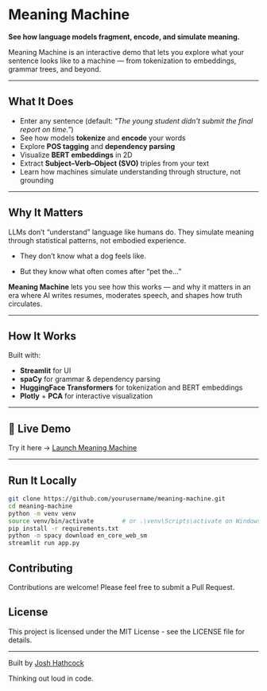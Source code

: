 # Meaning Machine

**See how language models fragment, encode, and simulate meaning.**

Meaning Machine is an interactive demo that lets you explore what your sentence looks like to a machine — from tokenization to embeddings, grammar trees, and beyond.

---

## What It Does

- Enter any sentence (default: *"The young student didn't submit the final report on time."*)
- See how models **tokenize** and **encode** your words
- Explore **POS tagging** and **dependency parsing**
- Visualize **BERT embeddings** in 2D
- Extract **Subject–Verb–Object (SVO)** triples from your text
- Learn how machines simulate understanding through structure, not grounding

---

## Why It Matters
LLMs don’t “understand” language like humans do. They simulate meaning through statistical patterns, not embodied experience.

- They don’t know what a dog feels like.

- But they know what often comes after “pet the…”

**Meaning Machine** lets you see how this works — and why it matters in an era where AI writes resumes, moderates speech, and shapes how truth circulates.

---

## How It Works

Built with:
- **Streamlit** for UI
- **spaCy** for grammar & dependency parsing
- **HuggingFace Transformers** for tokenization and BERT embeddings
- **Plotly** + **PCA** for interactive visualization

---

## 🚀 Live Demo

Try it here → [Launch Meaning Machine](https://meaning-machine.streamlit.app/)

---

## Run It Locally

```bash
git clone https://github.com/yourusername/meaning-machine.git
cd meaning-machine
python -m venv venv
source venv/bin/activate        # or .\venv\Scripts\activate on Windows
pip install -r requirements.txt
python -m spacy download en_core_web_sm
streamlit run app.py
```

## Contributing

Contributions are welcome! Please feel free to submit a Pull Request.

## License

This project is licensed under the MIT License - see the LICENSE file for details.

---

Built by [Josh Hathcock](https://theperformanceage.com/)

Thinking out loud in code.